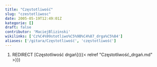 ```yaml
---
title: "Częstotliwość"
slug: "czestotliwosc"
date: 2005-05-19T12:49:01Z
kategorie: []
draft: false
contributor: 'MaciejBlizinski'
wikilinks: ['Cz%C4%99stotliwo%C5%9B%C4%87_drga%C5%84']
aliases: ['/gitara/Częstotliwość', 'częstotliwość']
---
```

1.  REDIRECT [Częstotliwość drgań]({{< relref "Częstotliwość_drgań.md" >}})
